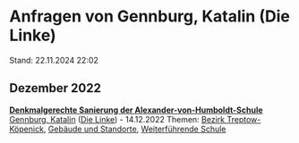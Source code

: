 # Anfragen von Gennburg, Katalin (Die Linke)

Stand: 22.11.2024 22:02

## Dezember 2022
**[Denkmalgerechte Sanierung der Alexander-von-Humboldt-Schule](https://pardok.parlament-berlin.de/starweb/adis/citat/VT/19/SchrAnfr/S19-14117.pdf)**
[Gennburg, Katalin](autor_gennburg_katalin_die_linke.md) ([Die Linke](fraktion_die_linke.md)) - 14.12.2022
Themen: [Bezirk Treptow-Köpenick](bezirk_treptow-koepenick.md), [Gebäude und Standorte](thema_gebaeude_und_standorte.md), [Weiterführende Schule](thema_weiterfuehrende_schule.md)

